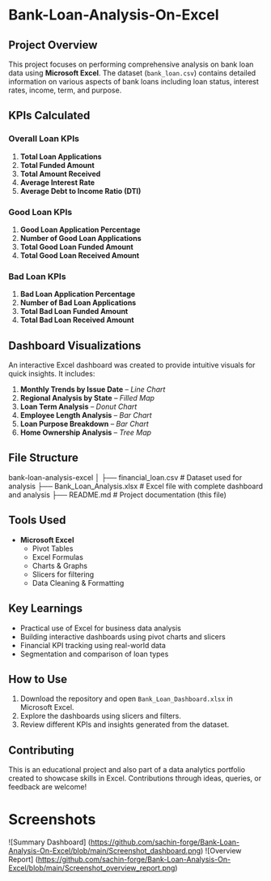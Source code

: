 # Bank-Loan-Analysis-On-Excel
## Project Overview
This project focuses on performing comprehensive analysis on bank loan data using **Microsoft Excel**. The dataset (`bank_loan.csv`) contains detailed information on various aspects of bank loans including loan status, interest rates, income, term, and purpose.

## KPIs Calculated

### Overall Loan KPIs
1. **Total Loan Applications**
2. **Total Funded Amount**
3. **Total Amount Received**
4. **Average Interest Rate**
5. **Average Debt to Income Ratio (DTI)**

### Good Loan KPIs
1. **Good Loan Application Percentage**
2. **Number of Good Loan Applications**
3. **Total Good Loan Funded Amount**
4. **Total Good Loan Received Amount**

### Bad Loan KPIs
1. **Bad Loan Application Percentage**
2. **Number of Bad Loan Applications**
3. **Total Bad Loan Funded Amount**
4. **Total Bad Loan Received Amount**

## Dashboard Visualizations

An interactive Excel dashboard was created to provide intuitive visuals for quick insights. It includes:

1. **Monthly Trends by Issue Date** – *Line Chart*
2. **Regional Analysis by State** – *Filled Map*
3. **Loan Term Analysis** – *Donut Chart*
4. **Employee Length Analysis** – *Bar Chart*
5. **Loan Purpose Breakdown** – *Bar Chart*
6. **Home Ownership Analysis** – *Tree Map*

## File Structure

 bank-loan-analysis-excel
│
├──  financial_loan.csv # Dataset used for analysis
├──  Bank_Loan_Analysis.xlsx # Excel file with complete dashboard and analysis
├──  README.md # Project documentation (this file)

## Tools Used

- **Microsoft Excel**
  - Pivot Tables
  - Excel Formulas
  - Charts & Graphs
  - Slicers for filtering
  - Data Cleaning & Formatting

## Key Learnings

- Practical use of Excel for business data analysis
- Building interactive dashboards using pivot charts and slicers
- Financial KPI tracking using real-world data
- Segmentation and comparison of loan types

## How to Use

1. Download the repository and open `Bank_Loan_Dashboard.xlsx` in Microsoft Excel.
2. Explore the dashboards using slicers and filters.
3. Review different KPIs and insights generated from the dataset.
   
## Contributing
This is an educational project and also part of a data analytics portfolio created to showcase skills in Excel. Contributions through ideas, queries, or feedback are welcome!

# Screenshots
  ![Summary Dashboard] (https://github.com/sachin-forge/Bank-Loan-Analysis-On-Excel/blob/main/Screenshot_dashboard.png)
    ![Overview Report] (https://github.com/sachin-forge/Bank-Loan-Analysis-On-Excel/blob/main/Screenshot_overview_report.png)


  

